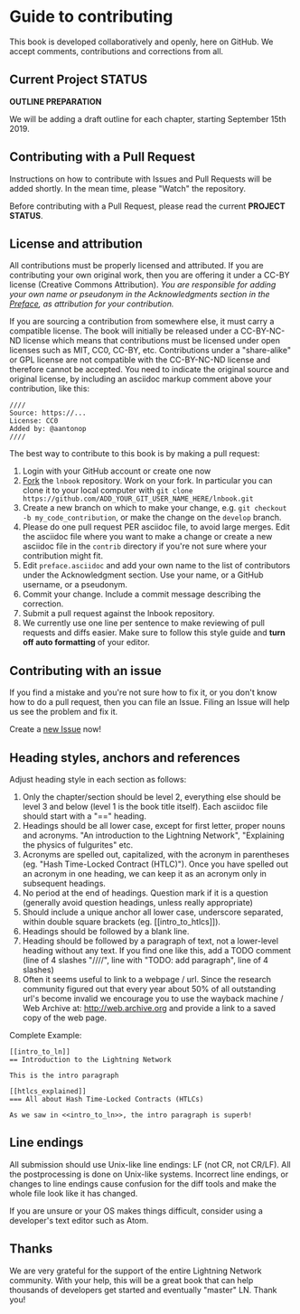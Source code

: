 # Guide to contributing

This book is developed collaboratively and openly, here on GitHub. We accept comments, contributions and corrections from all.

## Current Project STATUS
**OUTLINE PREPARATION**

We will be adding a draft outline for each chapter, starting September 15th 2019.

## Contributing with a Pull Request

Instructions on how to contribute with Issues and Pull Requests will be added shortly. In the mean time, please "Watch" the repository.

Before contributing with a Pull Request, please read the current **PROJECT STATUS**.

## License and attribution

All contributions must be properly licensed and attributed. If you are contributing your own original work, then you are offering it under a CC-BY license (Creative Commons Attribution). *You are responsible for adding your own name or pseudonym in the Acknowledgments section in the [Preface](preface.asciidoc), as attribution for your contribution.*

If you are sourcing a contribution from somewhere else, it must carry a compatible license. The book will initially be released under a CC-BY-NC-ND license which means that contributions must be licensed under open licenses such as MIT, CC0, CC-BY, etc. Contributions under a "share-alike" or GPL license are not compatible with the CC-BY-NC-ND license and therefore cannot be accepted.  You need to indicate the original source and original license, by including an asciidoc markup comment above your contribution, like this:

```
////
Source: https://...
License: CC0
Added by: @aantonop
////
```

The best way to contribute to this book is by making a pull request:

1. Login with your GitHub account or create one now
2. [Fork](https://github.com/lnbook/lnbook#fork-destination-box) the `lnbook` repository. Work on your fork. In particular you can clone it to your local computer with `git clone https://github.com/ADD_YOUR_GIT_USER_NAME_HERE/lnbook.git`
3. Create a new branch on which to make your change, e.g. `git checkout -b my_code_contribution`, or make the change on the `develop` branch.
4. Please do one pull request PER asciidoc file, to avoid large merges. Edit the asciidoc file where you want to make a change or create a new asciidoc file in the `contrib` directory if you're not sure where your contribution might fit.
5. Edit `preface.asciidoc` and add your own name to the list of contributors under the Acknowledgment section. Use your name, or a GitHub username, or a pseudonym.
6. Commit your change. Include a commit message describing the correction.
7. Submit a pull request against the lnbook repository.
8. We currently use one line per sentence to make reviewing of pull requests and diffs easier. Make sure to follow this style guide and **turn off auto formatting** of your editor.

## Contributing with an issue

If you find a mistake and you're not sure how to fix it, or you don't know how to do a pull request, then you can file an Issue. Filing an Issue will help us see the problem and fix it.

Create a [new Issue](https://github.com/lnbook/lnbook/issues/new) now!

## Heading styles, anchors and references

Adjust heading style in each section as follows:

1. Only the chapter/section should be level 2, everything else should be level 3 and below (level 1 is the book title itself). Each asciidoc file should start with a "==" heading.
2. Headings should be all lower case, except for first letter, proper nouns and acronyms. "An introduction to the Lightning Network", "Explaining the physics of fulgurites" etc.
3. Acronyms are spelled out, capitalized, with the acronym in parentheses (eg. "Hash Time-Locked Contract (HTLC)"). Once you have spelled out an acronym in one heading, we can keep it as an acronym only in subsequent headings.
4. No period at the end of headings. Question mark if it is a question (generally avoid question headings, unless really appropriate)
5. Should include a unique anchor all lower case, underscore separated, within double square brackets (eg. [[intro_to_htlcs]]).
6. Headings should be followed by a blank line.
7. Heading should be followed by a paragraph of text, not a lower-level heading without any text. If you find one like this, add a TODO comment (line of 4 slashes "////", line with "TODO: add paragraph", line of 4 slashes)
8. Often it seems useful to link to a webpage / url. Since the research community figured out that every year about 50% of all outstanding url's become invalid we encourage you to use the wayback machine / Web Archive at: http://web.archive.org and provide a link to a saved copy of the web page.

Complete Example:

```
[[intro_to_ln]]
== Introduction to the Lightning Network

This is the intro paragraph

[[htlcs_explained]]
=== All about Hash Time-Locked Contracts (HTLCs)

As we saw in <<intro_to_ln>>, the intro paragraph is superb!

```


## Line endings

All submission should use Unix-like line endings: LF (not CR, not CR/LF). All the postprocessing is done on Unix-like systems. Incorrect line endings, or changes to line endings cause confusion for the diff tools and make the whole file look like it has changed.

If you are unsure or your OS makes things difficult, consider using a developer's text editor such as Atom.

## Thanks

We are very grateful for the support of the entire Lightning Network community. With your help, this will be a great book that can help thousands of developers get started and eventually "master" LN. Thank you!
